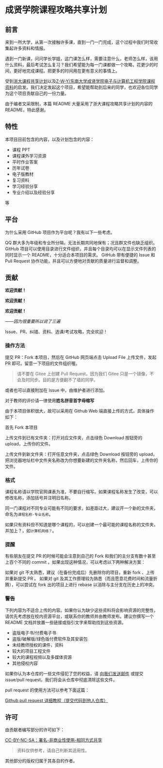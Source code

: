 # 成贤学院课程攻略共享计划

## 前言

来到一所大学，从第一次接触许多课，直到一门一门完成，这个过程中我们时常收集起许多资料和情报。

遇到一门新课，问问学长学姐，这门课怎么样，需要注意什么，老师怎么样，该用什么资料，最后考试怎么复习？我们希望能为每一门课都做一个攻略，花更少的时间，更好地完成课程。把更多的时间用在更有意义的事情上。

受到[浙大课程共享计划](https://github.com/QSCTech/zju-icicles)以及[Z-W-Y/东南大学成贤学院电子与计算机工程学院课程资料](https://github.com/Z-W-Y/SeuCxxyCourseShare/tree/main)的启发。我们决定发起这个项目，希望能帮助到后来的同学，也欢迎各位同学为这个项目贡献自己的一份力量。

由于编者文采限制，本篇 README 大量采用了浙大课程攻略共享计划的内容的 README，特此感谢。

## 特性

本项目目前包含的内容，以及计划包含的内容：

- 课程 PPT
- 课程课外学习资源
- 平时作业答案
- 历年试卷
- 电子版教材
- 复习资料
- 学习经验分享
- 专业介绍以及经验分享

等

## 平台

为什么采用 GitHub 项目作为平台呢？我有以下一些考虑。

QQ 群大多为年级和专业所分隔，无法长期共同地保有；况且群文件也缺乏组织。
GitHub 项目可以使用目录进行文件组织，并且每个目录均可以在显示文件列表的同时显示一个 README，十分适合本项目的需求。
GitHub 带有便捷的 Issue 和 Pull Request 协作功能，并且可以方便地对贡献的质量进行监督和调整。

## 贡献

**欢迎贡献！**

**欢迎贡献！**

**欢迎贡献！**

_——因为很重要所以说了三遍_

Issue、PR、纠错、资料、选课/考试攻略，完全欢迎！

### 操作方法

提交 PR：Fork 本项目，然后在 GitHub 网页端点击 Upload File 上传文件，发起 PR 即可。留意一下项目的文件组织喔。

> 请不要在 Gitee 上创建 Pull Request，因为我们 Gitee 只是一个镜像，不会及时同步。目的是方便翻不了墙的同学。

或者也可以直接附加在 Issue 中，由维护者进行添加。

对于教师的评价请一律使用**姓名拼音首字母缩写**

由于本项目体积很大，故可以采用在 Github Web 端直接上传的方式，具体操作如下：

首先 Fork 本项目

上传文件到已有文件夹：打开对应文件夹，点击绿色 Download 按钮旁的 upload，上传你的文件。

上传文件到新文件夹：打开任意文件夹，点击绿色 Download 按钮旁的 upload，把浏览器地址栏中文件夹名称改为你想要新建的文件夹名称，然后回车，上传你的文件。

### 格式

课程名称请以学院官网课表为准，不要自行缩写。如果课程名称发生了改变，可以修改名称，添加括号并注明旧名称。

同一门课程对不同专业可能有不同的要求，如差距过大，建议开一个新的文件夹，命名为`课程名称-专业名称`。

如果只有资料但不知道是哪个课程的，可以创建一个最可能的课程名称的文件夹，并加上？，如`计算机网络？`。

### 提醒

有些朋友在提交 PR 的时候可能会注意到自己的 Fork 和我们的主分支有数十甚至上百个不同的 commit 。如果出现这种情况，可以考虑以下两种解决方案：

如果对 git 不太熟悉，建议（在备份完成后）先删除你的项目，重新 fork 、上传并重新提交 PR 。
如果对 git 及其工作原理较为熟悉（而且愿意花费时间和流量折腾），可以尝试在 fork 出的项目上进行 rebase 以消除与主分支在历史上的冲突。

### 警告

下列内容为不适合上传的内容。如果你认为缺少这些资料将会影响资源的完整性，请优先考虑放在校内资源平台，或联系你的教师并由教师发布。建议你撰写一个 README 文档并放置一些链接或指引文字来帮助找到这些资源。

<ul style="list-style-type:disc">
    <li>盗版电子书/付费电子书</li>
    <li>盗版/破解版/绿色版付费软件及其安装包</li>
    <li>未经教师授权的课件，资料</li>
    <li>较大的项目工程文件</li>
    <li>较大的课程视频以及多媒体资源</li>
    <li>其他侵权内容</li>
</ul>

如果你认为本仓库的一些文件侵犯了您的权益，请 [向我们发送邮件](mailto:1293915326@qq.com) 或提交 issue/pull request。我们将会从仓库中彻底清除这些文件。

pull request 的使用方法可以参考下面这篇：

[Github pull request 详细教程（提交代码到他人仓库）](https://blog.csdn.net/CY2333333/article/details/113731490)

## 许可

由贡献者编写部分的许可如下：

[CC-BY-NC-SA：署名-非商业性使用-相同方式共享](https://creativecommons.org/licenses/by-nc-sa/4.0/deed.zh)

> 资料仅供参考，请自己判断其适用性。

其他部分的版权归属于其各自的作者。
